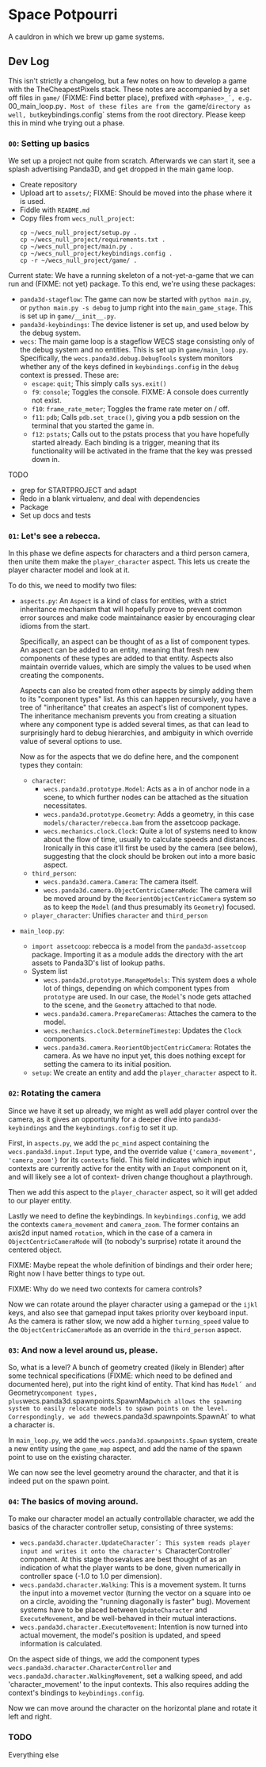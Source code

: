 Space Potpourri
===============

A cauldron in which we brew up game systems.


Dev Log
-------

This isn't strictly a changelog, but a few notes on how to develop a
game with the TheCheapestPixels stack. These notes are accompanied by a
set off files in `game/` (FIXME: Find better place), prefixed with
`<#phase>_´, e.g. `00_main_loop.py`. Most of these files are from the
`game/` directory as well, but `keybindings.config` stems from the root
directory. Please keep this in mind whe trying out a phase.


### `00`: Setting up basics

We set up a project not quite from scratch. Afterwards we can start it,
see a splash advertising Panda3D, and get dropped in the main game loop.

* Create repository
* Upload art to `assets/`; FIXME: Should be moved into the phase where
  it is used.
* Fiddle with `README.md`
* Copy files from `wecs_null_project`:
  ```plaintext
  cp ~/wecs_null_project/setup.py .
  cp ~/wecs_null_project/requirements.txt .
  cp ~/wecs_null_project/main.py .
  cp ~/wecs_null_project/keybindings.config .
  cp -r ~/wecs_null_project/game/ .
  ```

Current state: We have a running skeleton of a not-yet-a-game that we
can run and (FIXME: not yet) package. To this end, we're using these
packages:
* `panda3d-stageflow`: The game can now be started with
  `python main.py`, or `python main.py -s debug` to jump right into the
  `main_game_stage`. This is set up in `game/__init__.py`.
* `panda3d-keybindings`: The device listener is set up, and used below
  by the debug system.
* `wecs`: The main game loop is a stageflow WECS stage consisting only
  of the debug system and no entities. This is set up in
  `game/main_loop.py`. Specifically, the
  `wecs.panda3d.debug.DebugTools` system monitors whether any of
  the keys defined in `keybindings.config` in the `debug` context is
  pressed. These are:
  * `escape`: `quit`; This simply calls `sys.exit()`
  * `f9`: `console`; Toggles the console.
    FIXME: A console does currently not exist.
  * `f10`: `frame_rate_meter`; Toggles the frame rate meter on / off.
  * `f11`: `pdb`; Calls `pdb.set_trace()`, giving you a pdb session on
    the terminal that you started the game in.
  * `f12`: `pstats`; Calls out to the pstats process that you have
    hopefully started already.
  Each binding is a trigger, meaning that its functionality will be
  activated in the frame that the key was pressed down in.

TODO
* grep for STARTPROJECT and adapt
* Redo in a blank virtualenv, and deal with dependencies
* Package
* Set up docs and tests


### `01`: Let's see a rebecca.

In this phase we define aspects for characters and a third person
camera, then unite them make the `player_character` aspect. This lets
us create the player character model and look at it.

To do this, we need to modify two files:
* `aspects.py`: An `Aspect` is a kind of class for entities, with a
  strict inheritance mechanism that will hopefully prove to prevent
  common error sources and make code maintainance easier by
  encouraging clear idioms from the start.

  Specifically, an aspect can be thought of as a list of component
  types. An aspect can be added to an entity, meaning that fresh new
  components of these types are added to that entity. Aspects also
  maintain override values, which are simply the values to be used
  when creating the components.

  Aspects can also be created from other aspects by simply adding them
  to its "component types" list. As this can happen recursively, you
  have a tree of "inheritance" that creates an aspect's list of
  component types. The inheritance mechanism prevents you from
  creating a situation where any component type is added several
  times, as that can lead to surprisingly hard to debug hierarchies,
  and ambiguity in which override value of several options to use.
  
  Now as for the aspects that we do define here, and the component
  types they contain:
  * `character`:
    * `wecs.panda3d.prototype.Model`: Acts as a in of anchor node in a
      scene, to which further nodes can be attached as the situation
      necessitates.
    * `wecs.panda3d.prototype.Geometry`: Adds a geometry, in this case
      `models/character/rebecca.bam` from the assetcoop package.
    * `wecs.mechanics.clock.Clock`: Quite a lot of systems need to
      know about the flow of time, usually to calculate speeds and
      distances. Ironically in this case it'll first be used by the
      camera (see below), suggesting that the clock should be broken
      out into a more basic aspect.
  * `third_person`:
    * `wecs.panda3d.camera.Camera`: The camera itself.
    * `wecs.panda3d.camera.ObjectCentricCameraMode`: The camera will
      be moved around by the `ReorientObjectCentricCamera` system so
      as to keep the `Model` (and thus presumably its `Geometry`)
      focused.
  * `player_character`: Unifies `character` and `third_person`
* `main_loop.py`:
  * `import assetcoop`: rebecca is a model from the
    `panda3d-assetcoop` package. Importing it as a module adds the
    directory with the art assets to Panda3D's list of lookup paths.
  * System list
    * `wecs.panda3d.prototype.ManageModels`: This system does a whole
      lot of things, depending on which component types from
      `prototype` are used. In our case, the `Model`'s node gets
      attached to the scene, and the `Geometry` attached to that node.
    * `wecs.panda3d.camera.PrepareCameras`: Attaches the camera to the
      model.
    * `wecs.mechanics.clock.DetermineTimestep`: Updates the `Clock`
      components.
    * `wecs.panda3d.camera.ReorientObjectCentricCamera`: Rotates the
      camera. As we have no input yet, this does nothing except for
      setting the camera to its initial position.
  * `setup`: We create an entity and add the `player_character` aspect
    to it.


### `02`: Rotating the camera

Since we have it set up already, we might as well add player control
over the camera, as it gives an opportunity for a deeper dive into
`panda3d-keybindings` and the `keybindings.config` to set it up.

First, in `aspects.py`, we add the `pc_mind` aspect containing the
`wecs.panda3d.input.Input` type, and the override value
`{'camera_movement', 'camera_zoom'}` for its `contexts` field. This
field indicates which input contexts are currently active for the entity
with an `Input` component on it, and will likely see a lot of context-
driven change thoughout a playthrough.

Then we add this aspect to the `player_character` aspect, so it will get
added to our player entity.

Lastly we need to define the keybindings. In `keybindings.config`, we
add the contexts `camera_movement` and `camera_zoom`. The former
contains an axis2d input named `rotation`, which in the case of a camera
in `ObjectCentricCameraMode` will (to nobody's surprise) rotate it
around the centered object.

FIXME: Maybe repeat the whole definition of bindings and their order
here; Right now I have better things to type out.

FIXME: Why do we need two contexts for camera controls?

Now we can rotate around the player character using a gamepad or the
`ijkl` keys, and also see that gamepad input takes priority over
keyboard input. As the camera is rather slow, we now add a higher
`turning_speed` value to the `ObjectCentricCameraMode` as an override in
the `third_person` aspect.


### `03`: And now a level around us, please.

So, what is a level? A bunch of geometry created (likely in Blender)
after some technical specifications (FIXME: which need to be defined and
documented here), put into the right kind of entity. That kind has
`Model´ and `Geometry` component types, plus
`wecs.panda3d.spawnpoints.SpawnMap` which allows the spawning system to
easily relocate models to spawn points on the level. Correspondingly, we
add the `wecs.panda3d.spawnpoints.SpawnAt` to what a character is.

In `main_loop.py`, we add the `wecs.panda3d.spawnpoints.Spawn` system,
create a new entity using the `game_map` aspect, and add the name of the
spawn point to use on the existing character.

We can now see the level geometry around the character, and that it is
indeed put on the spawn point.


### `04`: The basics of moving around.

To make our character model an actually controllable character, we add
the basics of the character controller setup, consisting of three
systems:
* `wecs.panda3d.character.UpdateCharacter´: This system reads player
  input and writes it onto the character's `CharacterController`
  component. At this stage thosevalues are best thought of as an
  indication of what the player wants to be done, given numerically in
  controller space (-1.0 to 1.0 per dimension).
* `wecs.panda3d.character.Walking`: This is a movement system. It turns
  the input into a movemet vector (turning the vector on a square into
  oe on a circle, avoiding the "running diagonally is faster" bug).
  Movement systems have to be placed between `UpdateCharacter` and
  `ExecuteMovement`, and be well-behaved in their mutual interactions.
* `wecs.panda3d.character.ExecuteMovement`: Intention is now turned into
  actual movement, the model's position is updated, and speed
  information is calculated.

On the aspect side of things, we add the component types
`wecs.panda3d.character.CharacterController` and
`wecs.panda3d.character.WalkingMovement`, set a walking speed, and add
'character_movement' to the input contexts. This also requires adding
the context's bindings to `keybindings.config`.

Now we can move around the character on the horizontal plane and rotate
it left and right.


### TODO

Everything else
